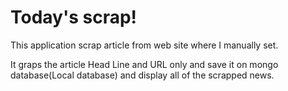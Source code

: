 # Today's scrap!

This application scrap article from web site where I manually set.

It graps the article Head Line and URL only and save it on mongo database(Local database)
and display all of the scrapped news.
